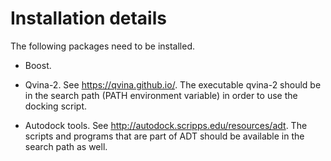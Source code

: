 # 
Installation details
====================
The following packages need to be installed.

+ Boost.

+ Qvina-2. See https://qvina.github.io/. The executable qvina-2 should be in the search path (PATH environment variable) in order to use the docking script.

+ Autodock tools. See http://autodock.scripps.edu/resources/adt. The scripts and programs that are part of ADT should be available in the search path as well.

